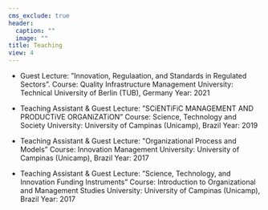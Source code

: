 ```yaml
---
cms_exclude: true
header:
  caption: ""
  image: ""
title: Teaching
view: 4
---
```



- Guest Lecture: ”Innovation, Regulaation, and Standards in Regulated Sectors”. 
Course: Quality Infrastructure Management 
University: Technical University of Berlin (TUB), Germany
Year: 2021

- Teaching Assistant & Guest Lecture: ”SCiENTiFiC MANAGEMENT AND PRODUCTiVE ORGANiZATiON”
Course: Science, Technology and Society 
University: University of Campinas (Unicamp), Brazil
Year: 2019

- Teaching Assistant & Guest Lecture: "Organizational Process and Models” 
Course: Innovation Management 
University: University of Campinas (Unicamp), Brazil
Year: 2017

- Teaching Assistant & Guest Lecture: ”Science, Technology, and Innovation Funding Instruments” 
Course: Introduction to Organizational and Management Studies 
University: University of Campinas (Unicamp), Brazil
Year: 2017
